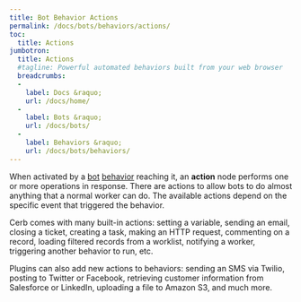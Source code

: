 ```yaml
---
title: Bot Behavior Actions
permalink: /docs/bots/behaviors/actions/
toc:
  title: Actions
jumbotron:
  title: Actions
  #tagline: Powerful automated behaviors built from your web browser
  breadcrumbs:
  -
    label: Docs &raquo;
    url: /docs/home/
  -
    label: Bots &raquo;
    url: /docs/bots/
  -
    label: Behaviors &raquo;
    url: /docs/bots/behaviors/
---
```


When activated by a [bot](/docs/bots/) [behavior](/docs/bots/behaviors/) reaching it, an **action** node performs one or more operations in response.  There are actions to allow bots to do almost anything that a normal worker can do.  The available actions depend on the specific event that triggered the behavior.

Cerb comes with many built-in actions: setting a variable, sending an email, closing a ticket, creating a task, making an HTTP request, commenting on a record, loading filtered records from a worklist, notifying a worker, triggering another behavior to run, etc.

Plugins can also add new actions to behaviors: sending an SMS via Twilio, posting to Twitter or Facebook, retrieving customer information from Salesforce or LinkedIn, uploading a file to Amazon S3, and much more.

